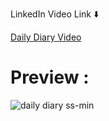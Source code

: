 LinkedIn Video Link ⬇️

[Daily Diary Video](https://www.linkedin.com/feed/update/urn:li:activity:7180625552435724288/?originTrackingId=GFksvdgCTQycfVH5xIuuAQ%3D%3D)

# Preview :

![daily diary ss-min](https://github.com/Bilal-Ishtiyaque/Blog-DailyDiary/assets/139645574/9ab7e72e-7cac-4e65-ac41-725b61e25ba9)
